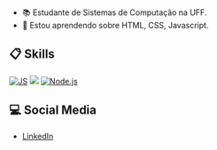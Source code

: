 - 📚 Estudante de Sistemas de Computação na UFF.
- 🌱 Estou aprendendo sobre HTML, CSS, Javascript.





## 📋 Skills

[![JS](https://img.shields.io/badge/JavaScript-5E5C5C?style=for-the-badge&logo=javascript&logoColor=F7DF1E&style=plastic)]()
[![](https://img.shields.io/badge/React-20232A?style=for-the-badge&logo=react&logoColor=61DAFB&style=plastic)]()
[![Node.js](https://img.shields.io/badge/Node.js-339933?style=for-the-badge&logo=nodedotjs&logoColor=white&style=plastic)]()


## 💻 Social Media

 - [LinkedIn](https://www.linkedin.com/in/filipeveloso-/)

  
